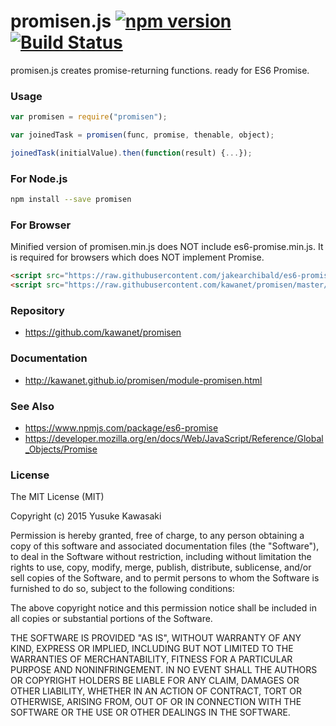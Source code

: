 # promisen.js [![npm version](https://badge.fury.io/js/promisen.svg)](http://badge.fury.io/js/promisen) [![Build Status](https://travis-ci.org/kawanet/promisen.svg?branch=master)](https://travis-ci.org/kawanet/promisen)

promisen.js creates promise-returning functions. ready for ES6 Promise.

### Usage

```js
var promisen = require("promisen");

var joinedTask = promisen(func, promise, thenable, object);

joinedTask(initialValue).then(function(result) {...});
```

### For Node.js

```sh
npm install --save promisen
```

### For Browser

Minified version of promisen.min.js does NOT include es6-promise.min.js.
It is required for browsers which does NOT implement Promise. 

```html
<script src="https://raw.githubusercontent.com/jakearchibald/es6-promise/master/dist/es6-promise.min.js"></script>
<script src="https://raw.githubusercontent.com/kawanet/promisen/master/dist/promisen.min.js"></script>
```

### Repository

- https://github.com/kawanet/promisen

### Documentation

- http://kawanet.github.io/promisen/module-promisen.html

### See Also

- https://www.npmjs.com/package/es6-promise
- https://developer.mozilla.org/en/docs/Web/JavaScript/Reference/Global_Objects/Promise

### License

The MIT License (MIT)

Copyright (c) 2015 Yusuke Kawasaki

Permission is hereby granted, free of charge, to any person obtaining a copy
of this software and associated documentation files (the "Software"), to deal
in the Software without restriction, including without limitation the rights
to use, copy, modify, merge, publish, distribute, sublicense, and/or sell
copies of the Software, and to permit persons to whom the Software is
furnished to do so, subject to the following conditions:

The above copyright notice and this permission notice shall be included in all
copies or substantial portions of the Software.

THE SOFTWARE IS PROVIDED "AS IS", WITHOUT WARRANTY OF ANY KIND, EXPRESS OR
IMPLIED, INCLUDING BUT NOT LIMITED TO THE WARRANTIES OF MERCHANTABILITY,
FITNESS FOR A PARTICULAR PURPOSE AND NONINFRINGEMENT. IN NO EVENT SHALL THE
AUTHORS OR COPYRIGHT HOLDERS BE LIABLE FOR ANY CLAIM, DAMAGES OR OTHER
LIABILITY, WHETHER IN AN ACTION OF CONTRACT, TORT OR OTHERWISE, ARISING FROM,
OUT OF OR IN CONNECTION WITH THE SOFTWARE OR THE USE OR OTHER DEALINGS IN THE
SOFTWARE.
